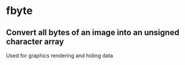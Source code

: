 # fbyte

## Convert all bytes of an image into an unsigned character array


Used for graphics rendering and hiding data
